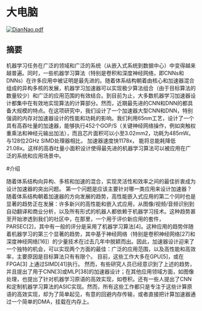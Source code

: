 # 大电脑
[![DianNao.pdf](https://cldup.com/dTxpPi9lDf.thumb.png)](http://novel.ict.ac.cn/ychen/pdf/DianNao.pdf)

## 摘要
机器学习任务在广泛的领域和广泛的系统（从嵌入式系统到数据中心）中变得越来越普遍。同时，一些机器学习算法（特别是卷积和深度神经网络，即CNNs和DNNs）在许多应用中被证明是最先进的。随着体系结构朝着由核心和加速器混合组成的异构多核的发展，机器学习加速器可以实现极少算法组合（由于目标算法的数量较少）和广泛的应用范围的有效结合。到目前为止，大多数机器学习加速器设计都集中在有效地实现算法的计算部分。然而，近期最先进的CNN和DNN的都具备大规模的特点。在这项研究中，我们设计了一个加速器大型CNN和DNN，特别强调的内存对加速器设计的性能和功耗的影响。我们利用65nm工艺，设计了一个具有高吞吐量的加速器，能够执行452个GOP/S（关键神经网络操作，例如突触权重乘法和神经元输出加法），而且芯片面积可以小至3.02mm2，功耗为485mW。与128位2GHz SIMD处理器相比， 加速器速度快1178x， 能将总能耗降低21.08x。这样的高吞吐量小面积设计使得最先进的机器学习算法可以被应用在广泛的系统和应用场景中。

#介绍

随着体系结构向异构、多核和加速的混合，实现灵活性和效率之间的最佳折衷成为设计加速器的突出问题。
第一个问题是应该主要针对哪一类应用来设计加速器？随着体系结构朝着加速器的方向发展的趋势，高性能嵌入式应用的第二个同时也是显著的趋势正在发展：许多新兴的高性能和嵌入式应用，从图像/视频/音频识别到自动翻译和商业分析，以及所有形式的机器人都依赖于机器学习技术。这种趋势甚至开始渗透到我们的社区中，在那里，一个用于评价新应用的套件，PARSEC[2]，其中有一般的评分是采用了机器学习算法[4]。这种应用的趋势伴随着机器学习的第三个显著的趋势，其中基于神经网络（特别是卷积神经网络[27]和深度神经网络[16]〕的少量技术在过去几年中脱颖而出。因此，加速器设计迎来了一个独特的机会，可以实现两个方面的最佳：广泛的应用范围，以及高性能和高效率，主要原因是目标算法只有有限个。
目前，这些工作大多在GPU[5]，或在FPGA[3]  上通过SIMD[41]执行。 然而，有些研究人员已经意识到了上述的趋势，并且提出了用于CNN[3]或MLP[38]的加速器设计；在其他应用领域方面，如图像处理，也提出了针对机器学习原语的高效实现，如卷积。还有一些人提出了CNN和定制机器学习算法的ASIC实现。然而，所有这些工作都只是专注于这些计算原语的高效实现，却为了简单起见，有意的回避内存传输，或者直接把计算加速器通过一个简单的DMA，挂载在内存上。
